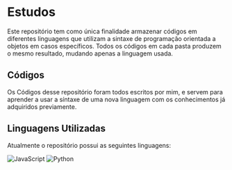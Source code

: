 # Estudos
Este repositório tem como única finalidade armazenar códigos em diferentes linguagens que utilizam a sintaxe de programação orientada a objetos em casos específicos. Todos os códigos em cada pasta produzem o mesmo resultado, mudando apenas a linguagem usada.

## Códigos
Os Códigos desse repositório foram todos escritos por mim, e servem para aprender a usar a síntaxe de uma nova linguagem com os conhecimentos já adquiridos previamente.

## Linguagens Utilizadas
Atualmente o repositório possui as seguintes linguagens:

![JavaScript](https://img.shields.io/badge/javascript-%23323330.svg?style=for-the-badge&logo=javascript&logoColor=%23F7DF1E)
![Python](https://img.shields.io/badge/python-3670A0?style=for-the-badge&logo=python&logoColor=ffdd54)